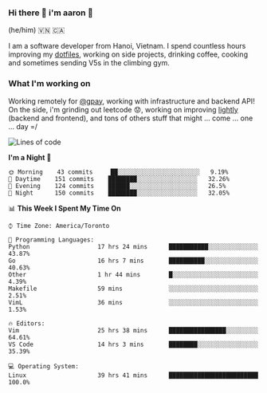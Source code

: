 ### Hi there 👋 i'm aaron :wolf:
(he/him) 🇻🇳 🇨🇦

I am a software developer from Hanoi, Vietnam. I spend countless hours improving my [dotfiles](https://github.com/aarnphm/dotfiles), working on side projects, drinking coffee, cooking and sometimes sending V5s in the climbing gym.

### What I'm working on
Working remotely for [@gpay](http://gpay.vn/en/home_en/), working with infrastructure and backend API! On the side, i'm grinding out leetcode :worried:, working on improving [lightly](https://github.com/aarnphm/lightly-ocr) (backend and frontend), and tons of others stuff that might ... come ... one ... day =/



<!--START_SECTION:waka-->
![Lines of code](https://img.shields.io/badge/From%20Hello%20World%20I%27ve%20Written-19.3%20million%20lines%20of%20code-blue)

**I'm a Night 🦉** 

```text
🌞 Morning    43 commits     ██░░░░░░░░░░░░░░░░░░░░░░░   9.19% 
🌆 Daytime    151 commits    ████████░░░░░░░░░░░░░░░░░   32.26% 
🌃 Evening    124 commits    ██████░░░░░░░░░░░░░░░░░░░   26.5% 
🌙 Night      150 commits    ████████░░░░░░░░░░░░░░░░░   32.05%

```


📊 **This Week I Spent My Time On** 

```text
⌚︎ Time Zone: America/Toronto

💬 Programming Languages: 
Python                   17 hrs 24 mins      ███████████░░░░░░░░░░░░░░   43.87% 
Go                       16 hrs 7 mins       ██████████░░░░░░░░░░░░░░░   40.63% 
Other                    1 hr 44 mins        █░░░░░░░░░░░░░░░░░░░░░░░░   4.39% 
Makefile                 59 mins             ░░░░░░░░░░░░░░░░░░░░░░░░░   2.51% 
VimL                     36 mins             ░░░░░░░░░░░░░░░░░░░░░░░░░   1.53%

🔥 Editors: 
Vim                      25 hrs 38 mins      ████████████████░░░░░░░░░   64.61% 
VS Code                  14 hrs 3 mins       ████████░░░░░░░░░░░░░░░░░   35.39%

💻 Operating System: 
Linux                    39 hrs 41 mins      █████████████████████████   100.0%

```


<!--END_SECTION:waka-->
<!--
**aarnphm/aarnphm** is a ✨ _special_ ✨ repository because its `README.md` (this file) appears on your GitHub profile.

Here are some ideas to get you started:

- 🔭 I’m currently working on ...
- 🌱 I’m currently learning ...
- 👯 I’m looking to collaborate on ...
- 🤔 I’m looking for help with ...
- 💬 Ask me about ...
- 📫 How to reach me: ...
- 😄 Pronouns: ...
- ⚡ Fun fact: ...
-->
